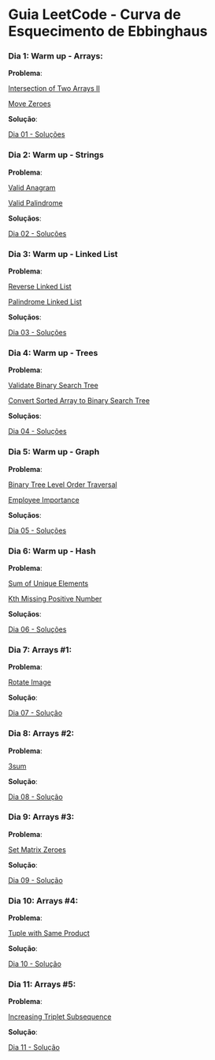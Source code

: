 # Guia LeetCode - Curva de Esquecimento de Ebbinghaus

### Dia 1: Warm up - Arrays:

**Problema**:

[Intersection of Two Arrays II](https://leetcode.com/problems/intersection-of-two-arrays-ii)

[Move Zeroes](https://leetcode.com/problems/move-zeroes/)

**Solução**: 

[ Dia 01 - Soluções](https://github.com/biogui/guia-leetcode/tree/main/exercicios/day_001_warmup_arrays)

### Dia 2: Warm up - Strings

**Problema**:

[Valid Anagram](https://leetcode.com/problems/valid-anagram/)

[Valid Palindrome](https://leetcode.com/problems/valid-palindrome/)

**Soluçãos**: 

[ Dia 02 - Soluções](https://github.com/biogui/guia-leetcode/tree/main/exercicios/day_002_warmup_strings)

### Dia 3: Warm up - Linked List

**Problema**:

[Reverse Linked List](https://leetcode.com/problems/reverse-linked-list/)

[Palindrome Linked List](https://leetcode.com/problems/palindrome-linked-list/)

**Soluçãos**: 

[ Dia 03 - Soluções](https://github.com/biogui/guia-leetcode/tree/main/exercicios/day_003_warmup_linked_list)

### Dia 4: Warm up - Trees

**Problema**:

[Validate Binary Search Tree](https://leetcode.com/problems/validate-binary-search-tree/)

[Convert Sorted Array to Binary Search Tree](https://leetcode.com/problems/convert-sorted-array-to-binary-search-tree/)

**Soluçãos**:

[ Dia 04 - Soluções](https://github.com/biogui/guia-leetcode/tree/main/exercicios/day_004_warmup_trees)

### Dia 5: Warm up - Graph

**Problema**:

[Binary Tree Level Order Traversal](https://leetcode.com/problems/binary-tree-level-order-traversal/)

[Employee Importance](https://leetcode.com/problems/employee-importance/)

**Soluçãos**:

[ Dia 05 - Soluções](https://github.com/biogui/guia-leetcode/tree/main/exercicios/day_005_warmup_graph)


### Dia 6: Warm up - Hash

**Problema**:

[Sum of Unique Elements](https://leetcode.com/problems/sum-of-unique-elements/)

[Kth Missing Positive Number](https://leetcode.com/problems/kth-missing-positive-number/)

**Soluçãos**:

[ Dia 06 - Soluções](https://github.com/biogui/guia-leetcode/tree/main/exercicios/day_006_warmup_hash)

### Dia 7: Arrays #1:

**Problema**:

[Rotate Image](https://leetcode.com/problems/rotate-image/)

**Solução**:

[ Dia 07 - Solução](https://github.com/biogui/guia-leetcode/tree/main/exercicios/day_007_arrays_1)

### Dia 8: Arrays #2:

**Problema**:

[3sum](https://leetcode.com/problems/3sum/)

**Solução**:

[ Dia 08 - Solução](https://github.com/biogui/guia-leetcode/tree/main/exercicios/day_008_arrays_2)

### Dia 9: Arrays #3:

**Problema**:

[Set Matrix Zeroes](https://leetcode.com/problems/set-matrix-zeroes/)

**Solução**:

[ Dia 09 - Solução](https://github.com/biogui/guia-leetcode/tree/main/exercicios/day_009_arrays_3)

### Dia 10: Arrays #4:

**Problema**:

[Tuple with Same Product](https://leetcode.com/problems/tuple-with-same-product/)

**Solução**:

[ Dia 10 - Solução](https://github.com/biogui/guia-leetcode/tree/main/exercicios/day_010_arrays_4)


### Dia 11: Arrays #5:

**Problema**:

[Increasing Triplet Subsequence](https://leetcode.com/problems/increasing-triplet-subsequence/)

**Solução**:

[ Dia 11 - Solução](https://github.com/biogui/guia-leetcode/tree/main/exercicios/day_011_arrays_5)
